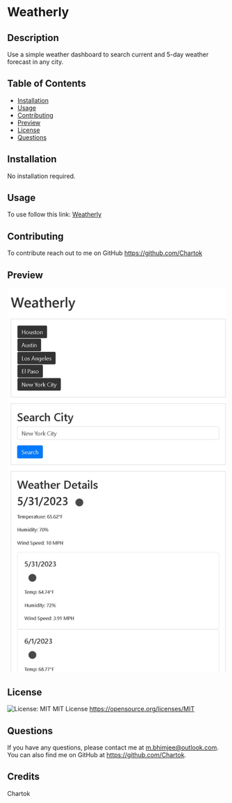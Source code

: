 
# Weatherly

## Description

  Use a simple weather dashboard to search current and 5-day weather forecast in any city.

## Table of Contents

* [Installation](#installation)
* [Usage](#usage)
* [Contributing](#contributing)
* [Preview](#preview)
* [License](#license)
* [Questions](#questions)

## Installation

  No installation required.

## Usage

  To use follow this link: [Weatherly](https://chartok.github.io/Weatherly/)

## Contributing

  To contribute reach out to me on GitHub <https://github.com/Chartok>

## Preview

  ![Weatherly](/assets/weather-dashboard.jpg)

## License

  ![License: MIT](https://img.shields.io/badge/License-MIT-yellow.svg)
  MIT License
  <https://opensource.org/licenses/MIT>

## Questions

  If you have any questions, please contact me at <m.bhimjee@outlook.com>.
  You can also find me on GitHub at <https://github.com/Chartok>.

## Credits

  Chartok

